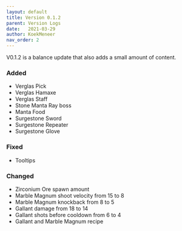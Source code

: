 ```yaml
---
layout: default
title: Version 0.1.2
parent: Version Logs
date:   2021-03-29
author: KoekMeneer
nav_order: 2
---
```


V0.1.2 is a balance update that also adds a small amount of content.

### Added
- Verglas Pick
- Verglas Hamaxe
- Verglas Staff
- Stone Manta Ray boss
- Manta Food
- Surgestone Sword
- Surgestone Repeater
- Surgestone Glove

### Fixed
- Tooltips

### Changed
- Zirconium Ore spawn amount
- Marble Magnum shoot velocity from 15 to 8
- Marble Magnum knockback from 8 to 5
- Gallant damage from 18 to 14
- Gallant shots before cooldown from 6 to 4
- Gallant and Marble Magnum recipe